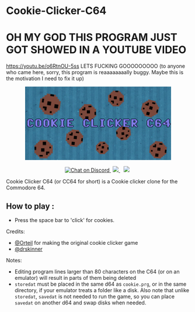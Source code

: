 # Cookie-Clicker-C64

# OH MY GOD THIS PROGRAM JUST GOT SHOWED IN A YOUTUBE VIDEO
https://youtu.be/o6RtnOU-5ss
LETS FUCKING GOOOOOOOOO
(to anyone who came here, sorry, this program is reaaaaaaaally buggy. Maybe this is the motivation I need to fix it up)

<p align="center">

<img src="https://github.com/IanSkinner1982/Cookie-Clicker-C64/blob/master/Banner.png"/>

<p align="center">

<a href="https://discord.com/invite/kJac2ty">
        <img src="https://img.shields.io/discord/704065693246685225?color=purple&label=Discord&logo=Discord&style=plastic"
            alt="Chat on Discord">
</a>
  <a href="https://gbatemp.net/download/cookie-clicker-c64.36587/" style="padding-left: 5px; padding-right: 5px;">
		<img src="https://img.shields.io/badge/GBAtemp-Link-blue.svg" height="20">
</a>
  <a href="https://github.com/IanSkinner1982/Cookie-Clicker-C64/" style="padding-left: 5px; padding-right: 5px;">
		<img src="https://img.shields.io/github/downloads/IanSkinner1982/Cookie-Clicker-C64/total?color=Green&label=Downloads&logo=Github" height="20">
</a>
</p>

Cookie Clicker C64 (or CC64 for short) is a Cookie clicker clone for the Commodore 64.

## How to play : 

- Press the space bar to 'click' for cookies.

Credits: 
- [@Orteil](https://orteil.dashnet.org/) for making the original cookie clicker game
- [@drskinner](https://github.com/drskinner/) 

Notes: 
- Editing program lines larger than 80 characters on the C64 (or on an emulator) will result in parts of them being deleted
- `storedat`  must be placed in the same d64 as `cookie.prg`, or in the same directory, if your emulator treats a folder like a disk. Also note that unlike `storedat`, `savedat` is not needed to run the game, so you can place `savedat` on another d64 and swap disks when needed.






